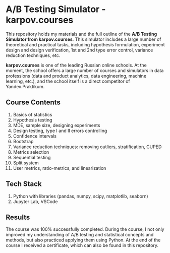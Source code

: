 # A/B Testing Simulator - karpov.courses
This repository holds my materials and the full outline of the **A/B Testing Simulator from karpov.courses**. 
This simulator includes a large number of theoretical and practical tasks, including hypothesis formulation, experiment design and design verification, 1st and 2nd type error control, variance reduction techniques, etc.

**karpov.courses** is one of the leading Russian online schools. At the moment, the school offers a large number of courses and simulators in data professions (data and product analytics, data engineering, machine learning, etc.), and the school itself is a direct competitor of Yandex.Praktikum.

## Course Contents
1. Basics of statistics
2. Hypothesis testing
3. MDE, sample size, designing experiments
4. Design testing, type I and II errors controlling
5. Confidence intervals
6. Bootstrap
7. Variance reduction techniques: removing outliers, stratification, CUPED
8. Metrics selection
9. Sequential testing
10. Split system
11. User metrics, ratio-metrics, and linearization

## Tech Stack
1. Python with libraries (pandas, numpy, scipy, matplotlib, seaborn)
2. Jupyter Lab, VSCode

## Results
The course was 100% successfully completed. During the course, I not only improved my understanding of A/B testing and statistical concepts and methods, but also practiced applying them using Python. At the end of the course I received a certificate, which can also be found in this repository.

